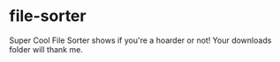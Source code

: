 # file-sorter
Super Cool File Sorter shows if you're a hoarder or not! Your downloads folder will thank me.
